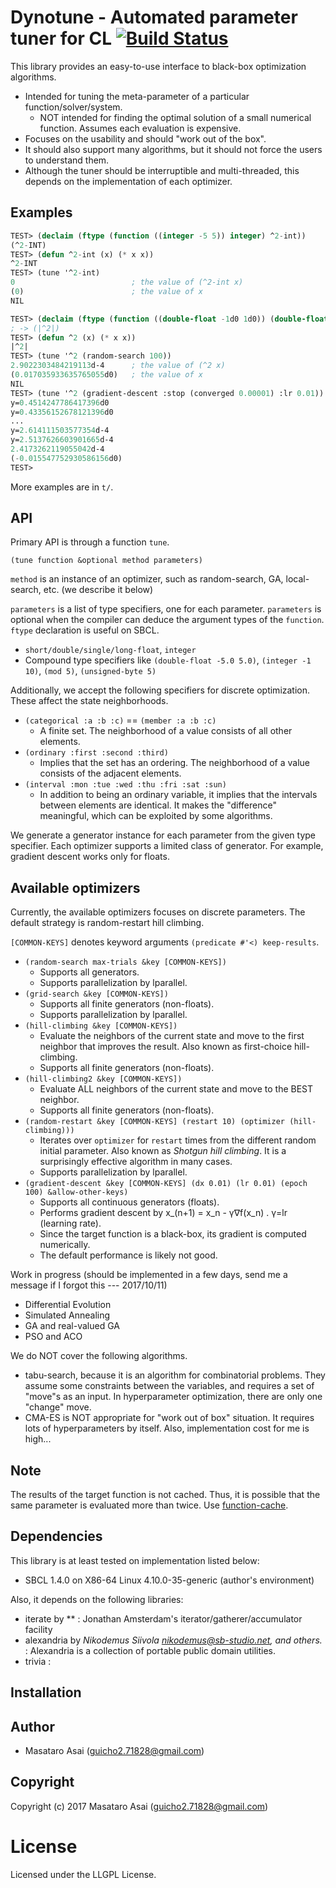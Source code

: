 
# Dynotune - Automated parameter tuner for CL [![Build Status](https://travis-ci.org/guicho271828/dynotune.svg?branch=master)](https://travis-ci.org/guicho271828/dynotune)

This library provides an easy-to-use interface to black-box optimization algorithms.

+ Intended for tuning the meta-parameter of a particular function/solver/system.
    + NOT intended for finding the optimal solution of a small numerical function.
      Assumes each evaluation is expensive.
+ Focuses on the usability and should "work out of the box".
+ It should also support many algorithms, but it should not force the users to understand them.
+ Although the tuner should be interruptible and multi-threaded, this depends on the implementation of each optimizer.

## Examples

``` lisp
TEST> (declaim (ftype (function ((integer -5 5)) integer) ^2-int))
(^2-INT)
TEST> (defun ^2-int (x) (* x x))
^2-INT
TEST> (tune '^2-int)
0                          ; the value of (^2-int x)
(0)                        ; the value of x
NIL

TEST> (declaim (ftype (function ((double-float -1d0 1d0)) (double-float -1d0 1d0)) ^2))
; -> (|^2|)
TEST> (defun ^2 (x) (* x x))
|^2|
TEST> (tune '^2 (random-search 100))
2.9022303484219113d-4      ; the value of (^2 x)
(0.017035933635765055d0)   ; the value of x
NIL
TEST> (tune '^2 (gradient-descent :stop (converged 0.00001) :lr 0.01))
y=0.4514247786417396d0
y=0.43356152678121396d0
...
y=2.614111503577354d-4
y=2.5137626603901665d-4
2.4173262119055042d-4
(-0.015547752930586156d0)
TEST> 
```

More examples are in `t/`.

## API

Primary API is through a function `tune`.

    (tune function &optional method parameters)

`method` is an instance of an optimizer, such as random-search, GA,
local-search, etc. (we describe it below)

`parameters` is a list of type specifiers, one for each parameter.
`parameters` is optional when the compiler can deduce the argument types of the `function`.
`ftype` declaration is useful on SBCL.

+ `short/double/single/long-float`, `integer`
+ Compound type specifiers like `(double-float -5.0 5.0)`, `(integer -1 10)`, `(mod 5)`, `(unsigned-byte 5)`

Additionally, we accept the following specifiers for discrete optimization.
These affect the state neighborhoods.

+ `(categorical :a :b :c)` == `(member :a :b :c)`
    + A finite set. The neighborhood of a value consists of all other elements.
+ `(ordinary :first :second :third)`
    + Implies that the set has an ordering. The neighborhood of a value consists of the adjacent elements.
+ `(interval :mon :tue :wed :thu :fri :sat :sun)`
    + In addition to being an ordinary variable, it implies that the intervals
      between elements are identical. It makes the "difference" meaningful, which
      can be exploited by some algorithms.

We generate a generator instance for each parameter from the given type specifier.
Each optimizer supports a limited class of generator.
For example, gradient descent works only for floats.

## Available optimizers

Currently, the available optimizers focuses on discrete parameters.
The default strategy is random-restart hill climbing.

`[COMMON-KEYS]` denotes keyword arguments `(predicate #'<) keep-results`.

+ `(random-search max-trials &key [COMMON-KEYS])`
  + Supports all generators.
  + Supports parallelization by lparallel.
+ `(grid-search &key [COMMON-KEYS])` 
  + Supports all finite generators (non-floats).
  + Supports parallelization by lparallel.
+ `(hill-climbing &key [COMMON-KEYS])`
  + Evaluate the neighbors of the current state and move to the first neighbor that improves the result.
    Also known as first-choice hill-climbing.
  + Supports all finite generators (non-floats).
+ `(hill-climbing2 &key [COMMON-KEYS])`
  + Evaluate ALL neighbors of the current state and move to the BEST neighbor.
  + Supports all finite generators (non-floats).
+ `(random-restart &key [COMMON-KEYS] (restart 10) (optimizer (hill-climbing)))`
  + Iterates over `optimizer` for `restart` times from the
    different random initial parameter. Also known as *Shotgun hill climbing*.
    It is a surprisingly effective algorithm in many cases.
  + Supports parallelization by lparallel.
+ `(gradient-descent &key [COMMON-KEYS] (dx 0.01) (lr 0.01) (epoch 100) &allow-other-keys)`
  + Supports all continuous generators (floats).
  + Performs gradient descent by x_(n+1) = x_n - γ∇f(x_n) . γ=lr (learning rate).
  + Since the target function is a black-box, its gradient is computed numerically.
  + The default performance is likely not good.

Work in progress (should be implemented in a few days, send me a message if I forgot this --- 2017/10/11)

+ Differential Evolution
+ Simulated Annealing
+ GA and real-valued GA
+ PSO and ACO

We do NOT cover the following algorithms.

+ tabu-search, because it is an algorithm for combinatorial problems. They
  assume some constraints between the variables, and requires a set of "move"s as an input.
  In hyperparameter optimization, there are only one "change" move.
+ CMA-ES is NOT appropriate for "work out of box" situation. It requires lots of hyperparameters by itself.
  Also, implementation cost for me is high...

## Note

The results of the target function is not cached. Thus, it is possible that the
same parameter is evaluated more than twice. Use [function-cache](http://quickdocs.org/function-cache/).

## Dependencies
This library is at least tested on implementation listed below:

+ SBCL 1.4.0 on X86-64 Linux 4.10.0-35-generic (author's environment)

Also, it depends on the following libraries:

+ iterate by ** :
    Jonathan Amsterdam's iterator/gatherer/accumulator facility
+ alexandria by *Nikodemus Siivola <nikodemus@sb-studio.net>, and others.* :
    Alexandria is a collection of portable public domain utilities.
+ trivia :
    

## Installation

## Author

* Masataro Asai (guicho2.71828@gmail.com)

## Copyright

Copyright (c) 2017 Masataro Asai (guicho2.71828@gmail.com)

# License

Licensed under the LLGPL License.


